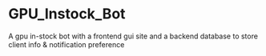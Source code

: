 # GPU_Instock_Bot
A gpu in-stock bot with a frontend gui site and a backend database to store client info &amp; notification preference
